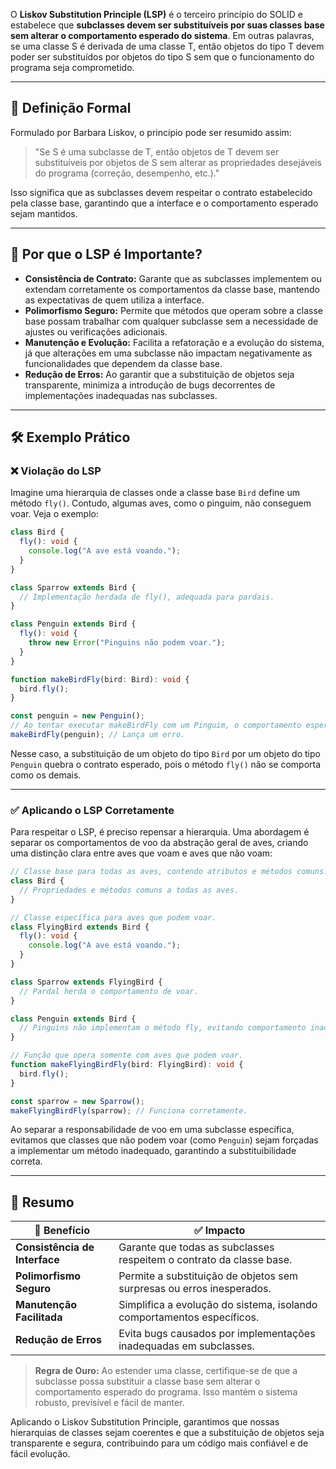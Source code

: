
O **Liskov Substitution Principle (LSP)** é o terceiro princípio do SOLID e estabelece que **subclasses devem ser substituíveis por suas classes base sem alterar o comportamento esperado do sistema**. Em outras palavras, se uma classe S é derivada de uma classe T, então objetos do tipo T devem poder ser substituídos por objetos do tipo S sem que o funcionamento do programa seja comprometido.

---

## 📌 **Definição Formal**

Formulado por Barbara Liskov, o princípio pode ser resumido assim:

> "Se S é uma subclasse de T, então objetos de T devem ser substituíveis por objetos de S sem alterar as propriedades desejáveis do programa (correção, desempenho, etc.)."

Isso significa que as subclasses devem respeitar o contrato estabelecido pela classe base, garantindo que a interface e o comportamento esperado sejam mantidos.

---

## 🎯 **Por que o LSP é Importante?**

- **Consistência de Contrato:** Garante que as subclasses implementem ou extendam corretamente os comportamentos da classe base, mantendo as expectativas de quem utiliza a interface.
- **Polimorfismo Seguro:** Permite que métodos que operam sobre a classe base possam trabalhar com qualquer subclasse sem a necessidade de ajustes ou verificações adicionais.
- **Manutenção e Evolução:** Facilita a refatoração e a evolução do sistema, já que alterações em uma subclasse não impactam negativamente as funcionalidades que dependem da classe base.
- **Redução de Erros:** Ao garantir que a substituição de objetos seja transparente, minimiza a introdução de bugs decorrentes de implementações inadequadas nas subclasses.

---

## 🛠 **Exemplo Prático**

### ❌ **Violação do LSP**

Imagine uma hierarquia de classes onde a classe base `Bird` define um método `fly()`. Contudo, algumas aves, como o pinguim, não conseguem voar. Veja o exemplo:

```ts
class Bird {
  fly(): void {
    console.log("A ave está voando.");
  }
}

class Sparrow extends Bird {
  // Implementação herdada de fly(), adequada para pardais.
}

class Penguin extends Bird {
  fly(): void {
    throw new Error("Pinguins não podem voar.");
  }
}

function makeBirdFly(bird: Bird): void {
  bird.fly();
}

const penguin = new Penguin();
// Ao tentar executar makeBirdFly com um Pinguim, o comportamento esperado é quebrado:
makeBirdFly(penguin); // Lança um erro.
```

Nesse caso, a substituição de um objeto do tipo `Bird` por um objeto do tipo `Penguin` quebra o contrato esperado, pois o método `fly()` não se comporta como os demais.

---

### ✅ **Aplicando o LSP Corretamente**

Para respeitar o LSP, é preciso repensar a hierarquia. Uma abordagem é separar os comportamentos de voo da abstração geral de aves, criando uma distinção clara entre aves que voam e aves que não voam:

```ts
// Classe base para todas as aves, contendo atributos e métodos comuns.
class Bird {
  // Propriedades e métodos comuns a todas as aves.
}

// Classe específica para aves que podem voar.
class FlyingBird extends Bird {
  fly(): void {
    console.log("A ave está voando.");
  }
}

class Sparrow extends FlyingBird {
  // Pardal herda o comportamento de voar.
}

class Penguin extends Bird {
  // Pinguins não implementam o método fly, evitando comportamento inadequado.
}

// Função que opera somente com aves que podem voar.
function makeFlyingBirdFly(bird: FlyingBird): void {
  bird.fly();
}

const sparrow = new Sparrow();
makeFlyingBirdFly(sparrow); // Funciona corretamente.
```

Ao separar a responsabilidade de voo em uma subclasse específica, evitamos que classes que não podem voar (como `Penguin`) sejam forçadas a implementar um método inadequado, garantindo a substituibilidade correta.

---

## 📖 **Resumo**

|🚀 **Benefício**|✅ **Impacto**|
|---|---|
|**Consistência de Interface**|Garante que todas as subclasses respeitem o contrato da classe base.|
|**Polimorfismo Seguro**|Permite a substituição de objetos sem surpresas ou erros inesperados.|
|**Manutenção Facilitada**|Simplifica a evolução do sistema, isolando comportamentos específicos.|
|**Redução de Erros**|Evita bugs causados por implementações inadequadas em subclasses.|

> **Regra de Ouro:** Ao estender uma classe, certifique-se de que a subclasse possa substituir a classe base sem alterar o comportamento esperado do programa. Isso mantém o sistema robusto, previsível e fácil de manter.

Aplicando o Liskov Substitution Principle, garantimos que nossas hierarquias de classes sejam coerentes e que a substituição de objetos seja transparente e segura, contribuindo para um código mais confiável e de fácil evolução.